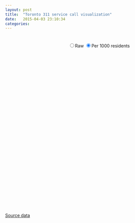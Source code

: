 ```yaml
---
layout: post
title:  "Toronto 311 service call visualization"
date:   2015-04-03 23:10:34
categories: 
---
```


<link rel="stylesheet" href="http://cdn.leafletjs.com/leaflet-0.7.3/leaflet.css" />
<link rel="stylesheet" href="/311/css/metricsgraphics.css" />

<style>

path { 
  fill: #777;
  fill-opacity: 0.5;
  stroke: #999;
  stroke-width: 0.5;
}
path:hover {
  fill: #00f;
  fill-opacity: 0.8;
}

.fsa-label {
  fill: #000;
  font-size: 12px;
  font-weight: 300;
  text-anchor: middle;
}
.d3-tip {
  line-height: 1;
  font-weight: bold;
  padding: 12px;
  background: rgba(0, 0, 0, 0.8);
  color: #fff;
  border-radius: 2px;
}

/* Creates a small triangle extender for the tooltip */
.d3-tip:after {
  box-sizing: border-box;
  display: inline;
  font-size: 10px;
  width: 100%;
  line-height: 1;
  color: rgba(0, 0, 0, 0.8);
  content: "\25BC";
  position: absolute;
  text-align: center;
}

/* Style northward tooltips differently */
.d3-tip.n:after {
  margin: -1px 0 0 0;
  top: 100%;
  left: 0;
}

#map-container {
  width: 1200px;
  height: 500px;
}

#map {
  display: inline-block;
  width: 700px;
  height: 500px;
}

#types {
  display: inline-block;
  width: 400px;
  height: 500px;
}

ul{ 
  width: 400px;
  height: 500px;
  overflow:hidden; 
  overflow-y:scroll;
}

li:hover{
  color: #00f;
}
::-webkit-scrollbar {
    -webkit-appearance: none;
    width: 7px;
}
::-webkit-scrollbar-thumb {
    border-radius: 4px;
    background-color: rgba(0,0,0,.5);
    -webkit-box-shadow: 0 0 1px rgba(255,255,255,.5);
}

.legend {
  display: inline-block;
  width: 200px;
  height: 40px;
}
#colorLegend .colorlegend-labels {
  font-size: 9px;
  fill: #888;
}

#scaleButtons {
  width: 300px;
  display: inline-block;
}

</style>

<div id="mapHeader">
  <div id="colorLegend" class="legend"></div>
  <div id="scaleButtons">
    <form>
      <label><input id="normalization" type="radio" name="normalization" value="raw">Raw</input></label>
      <label><input id="normalization" type="radio" name="normalization" value="per" checked>Per 1000 residents</input></label>
    </form>
  </div>
</div>
<div id="map-container">
  <div id="map"></div>
  <div id="types"></div>
</div>
<div id="timeSeries"></div>

<script src="http://d3js.org/d3.v3.min.js"></script>
<script src="http://d3js.org/topojson.v1.min.js"></script>
<script src="http://d3js.org/queue.v1.min.js"></script>
<script src="http://cdn.leafletjs.com/leaflet-0.7.3/leaflet.js"></script>
<script src="http://labratrevenge.com/d3-tip/javascripts/d3.tip.v0.6.3.js"></script>
<script src="/311/js/metricsgraphics.min.js"></script>
<script src="/311/js/colorlegend.js"></script>

<script>

var map = L.map('map').setView([43.708, -79.3703], 11);

L.tileLayer('http://{s}.tiles.mapbox.com/v4/{mapId}/{z}/{x}/{y}.png?access_token={token}', {
    attribution: 'Map data &copy; <a href="http://openstreetmap.org">OpenStreetMap</a> contributors, <a href="http://creativecommons.org/licenses/by-sa/2.0/">CC-BY-SA</a>, Imagery © <a href="http://mapbox.com">Mapbox</a>',
    maxZoom: 18,
    mapId: 'rhydomako.ll5lnog4',
    token: 'pk.eyJ1Ijoicmh5ZG9tYWtvIiwiYSI6IkZXN0k5em8ifQ.-ZW6vi94OM65M4xGlShDjA'
}).addTo(map);

//
// D3 code for the svg overlayPane
//
var svg = d3.select(map.getPanes().overlayPane).append("svg"),
    g = svg.append("g").attr("class", "leaflet-zoom-hide");

//
// Colour scale
//
var color = d3.scale.linear()
    .domain([0,1200])
    .range(["#fff7ec", "#7f0000"]);

//
// Tool tip
//
var tip = d3.tip()
  .attr('class', 'd3-tip')
  .offset([-5, 0])
  .html(function(d) {
    return "<strong>Total number of service requests:</strong> <span style='color:red'>" + d.properties['All'] + "</span><br> \
            <strong>Population:</strong> <span style='color:red'>" + d.properties.Population + "</span><br> \
            <strong>Average service requests per 1000 residents:</strong> <span style='color:red'>" + (d.properties.All/(d.properties.Population/1000.)).toFixed(2) + "</span>";
  });
svg.call(tip);

//
// Load data
//
queue()
    .defer(d3.csv,  "/311/request_types.csv")
    .defer(d3.json, "/311/fsas.json")
    .defer(d3.csv,  "/311/ts.csv")
    .await(initMap);

//
// Make the map
//
function initMap(error, request_types, fsas, ts) {

    fsaFeatures = topojson.feature(fsas, fsas.objects.fsas).features;

    toplist = d3.select("#types").append("ul");
    toplist.selectAll("li")
        .data(request_types)
      .enter()
        .append("li")
        .text(function(d){ return d.request_types; })
        .on("click", function(d) { fillFSAs(d.request_types); plotTS(d.request_types);  });

    var transform = d3.geo.transform({point: projectPoint}),
      path = d3.geo.path().projection(transform);

    var labels = g.selectAll('.fsa-label')
        .data(fsaFeatures)
      .enter().append('text')
        .attr("class", function(d) { return "fsa-label " + d.id; })
        .attr("transform", function(d) { return "translate(" + path.centroid(d) + ")"; })
        .attr("dy", ".20em")
        .text(function(d) { return d.id; });

    var feature = g.selectAll('path')
        .data(fsaFeatures)
      .enter()
        .append("path")
        .style("fill", function(d) { return color(d.properties['All']/(d.properties.Population/1000.)); })
        .attr("d", path)
        .on('mouseover', tip.show)
        .on('mouseout', tip.hide);

    var normalization = d3.selectAll("#normalization").on("change", radioButton);
    var saveSelection = 'All';
    function radioButton() {
      fillFSAs(saveSelection);
    }

    //
    // Replot the FSAs and colours
    //
    function fillFSAs(selected) {
        saveSelection = selected;

        // rescale colours
        var a = d3.max( fsaFeatures.map( function(d) {
            var norm = normalization[0][0].checked ? 1 : (d.properties.Population/1000.);
            return +d.properties[selected]/norm; } 
        )); 
        color.domain([0,a]);

        g.selectAll('path')
            .data(fsaFeatures)
            .style("fill", function(d) { 
               var norm = normalization[0][0].checked ? 1 : (d.properties.Population/1000.);
               return color(d.properties[selected]/norm); 
            });

        tip.html(function(d) {
            return "<strong>Total number of <span style='color:red'>"+ selected +"</span> requests:</strong> <span style='color:red'>" + d.properties[selected] + "</span><br> \
            <strong>Population:</strong> <span style='color:red'>" + d.properties.Population + "</span><br> \
            <strong>Average service requests per 1000 residents:</strong> <span style='color:red'>" + (d.properties[selected]/(d.properties.Population/1000.)).toFixed(8) + "</span>";});

        //reset scale
        d3.select("#colorLegend").html("")
        colorlegend("#colorLegend", color, "linear", {});
    }

    // Reposition the SVG to cover the features.
    function reset() {
      var bounds = path.bounds(topojson.feature(fsas, fsas.objects.fsas)),
          topLeft = bounds[0],
          bottomRight = bounds[1];

      svg .attr("width", bottomRight[0] - topLeft[0])
          .attr("height", bottomRight[1] - topLeft[1])
          .style("left", topLeft[0] + "px")
          .style("top", topLeft[1] + "px");

      g.attr("transform", "translate(" + -topLeft[0] + "," + -topLeft[1] + ")");

      feature.attr("d", path);
      labels.attr("transform", function(d) { return "translate(" + path.centroid(d) + ")"; })
          .style("font-size", function(d) { return (2*( map.getZoom() - 11) + 12) + "px" });
    }

    //
    // Timeseries
    //
    function plotTS(x) {

        ts.forEach(function(d){ d[x] = +d[x]; });

        MG.data_graphic({
              data: ts,
              right: 40,
              left:  90,
              bottom: 50,
              width: 1000,
              height: 300,
              target: '#timeSeries',
              title: x,
              x_accessor: '_date',
              y_accessor: x,
              y_label: 'Number of service requests',
        });
    }

    function projectPoint(x, y) {
      var point = map.latLngToLayerPoint(new L.LatLng(y, x));
      this.stream.point(point.x, point.y);
    }

    //
    // Initialize functions
    //
    colorlegend("#colorLegend", color, "linear", {});

    ts = MG.convert.date(ts, '_date', '%Y-%m-%d');
    plotTS('All');
    map.on("viewreset", reset);
    reset();
}


</script>

[Source data](http://www1.toronto.ca/wps/portal/contentonly?vgnextoid=3cdebe037654f210VgnVCM1000003dd60f89RCRD&vgnextchannel=1a66e03bb8d1e310VgnVCM10000071d60f89RCRD)


